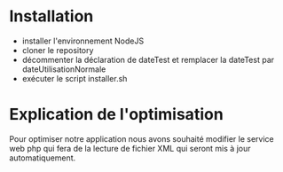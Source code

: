 # Installation

* installer l'environnement NodeJS
* cloner le repository
* décommenter la déclaration de dateTest et remplacer la dateTest par dateUtilisationNormale
* exécuter le script installer.sh

# Explication de l'optimisation

Pour optimiser notre application nous avons souhaité modifier le service web php qui fera de la lecture de fichier XML qui seront mis à jour automatiquement.